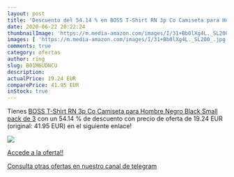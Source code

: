 ```yaml
---
layout: post
title: 'Descuento del 54.14 % en BOSS T-Shirt RN 3p Co Camiseta para Homb'
date: 2020-06-22 20:22:24
thumbnailImage: 'https://m.media-amazon.com/images/I/31+Bb0lXg4L._SL200_.jpg'
images: [ 'https://m.media-amazon.com/images/I/31+Bb0lXg4L._SL200_.jpg' ]
comments: true
category: ofertas
author: ring
slug: B01M6UDNCU
description:
actualPrice: 19.24 EUR
comparePrice: 41.95 EUR
inStock: true
---
```


Tienes [BOSS T-Shirt RN 3p Co Camiseta para Hombre  Negro  Black   Small  pack de 3](https://www.amazon.com/dp/B01M6UDNCU/?tag=redken08-20) con un 54.14 % de descuento con precio de oferta de 19.24 EUR (original: 41.95 EUR) en el siguiente enlace!

[![](https://m.media-amazon.com/images/I/31+Bb0lXg4L._SL200_.jpg)](https://www.amazon.com/dp/B01M6UDNCU/?tag=redken08-20)

[Accede a la oferta!!](https://www.amazon.com/dp/B01M6UDNCU/?tag=redken08-20)

[Consulta otras ofertas en nuestro canal de telegram](https://t.me/s/ofertas25)
